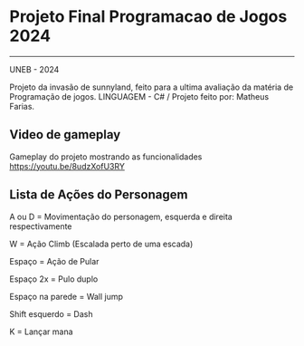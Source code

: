 # Projeto Final Programacao de Jogos 2024
 
----

UNEB - 2024

Projeto da invasão de sunnyland, feito para a ultima avaliação da matéria de Programação de jogos.
LINGUAGEM - C# /
Projeto feito por: Matheus Farias.


Video de gameplay
----
Gameplay do projeto mostrando as funcionalidades
https://youtu.be/8udzXofU3RY

Lista de Ações do Personagem 
----
A ou D = Movimentação do personagem, esquerda e direita respectivamente

W = Ação Climb (Escalada perto de uma escada)

Espaço = Ação de Pular

Espaço 2x = Pulo duplo

Espaço na parede = Wall jump

Shift esquerdo = Dash

K = Lançar mana
